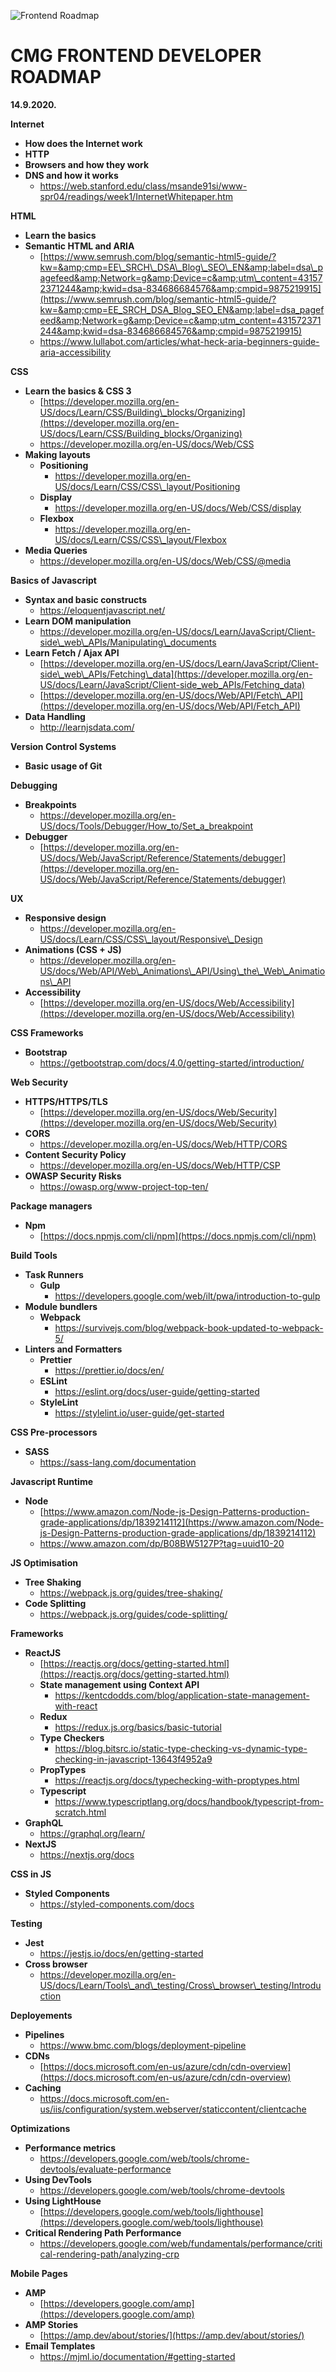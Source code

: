 ![Frontend Roadmap](http://www.plantuml.com/plantuml/proxy?cache=no&src=https://raw.githubusercontent.com/cmgPu/Frontend-Roadmap/roadmap/roadmapUML.wsd)

# **CMG FRONTEND DEVELOPER ROADMAP**

**14.9.2020.**

**Internet**

- **How does the Internet work**
- **HTTP**
- **Browsers and how they work**
- **DNS and how it works**
  - https://web.stanford.edu/class/msande91si/www-spr04/readings/week1/InternetWhitepaper.htm

**HTML**

- **Learn the basics**
- **Semantic HTML and ARIA**
  - [https://www.semrush.com/blog/semantic-html5-guide/?kw=&amp;cmp=EE\_SRCH\_DSA\_Blog\_SEO\_EN&amp;label=dsa\_pagefeed&amp;Network=g&amp;Device=c&amp;utm\_content=431572371244&amp;kwid=dsa-834686684576&amp;cmpid=9875219915](https://www.semrush.com/blog/semantic-html5-guide/?kw=&amp;cmp=EE_SRCH_DSA_Blog_SEO_EN&amp;label=dsa_pagefeed&amp;Network=g&amp;Device=c&amp;utm_content=431572371244&amp;kwid=dsa-834686684576&amp;cmpid=9875219915)
  - https://www.lullabot.com/articles/what-heck-aria-beginners-guide-aria-accessibility

**CSS**

- **Learn the basics &amp; CSS 3**
  - [https://developer.mozilla.org/en-US/docs/Learn/CSS/Building\_blocks/Organizing](https://developer.mozilla.org/en-US/docs/Learn/CSS/Building_blocks/Organizing)
  - https://developer.mozilla.org/en-US/docs/Web/CSS
- **Making layouts**
  - **Positioning**
    - https://developer.mozilla.org/en-US/docs/Learn/CSS/CSS\_layout/Positioning
  - **Display**
    - https://developer.mozilla.org/en-US/docs/Web/CSS/display
  - **Flexbox**
    - https://developer.mozilla.org/en-US/docs/Learn/CSS/CSS\_layout/Flexbox
- **Media Queries**
  - https://developer.mozilla.org/en-US/docs/Web/CSS/@media

**Basics of Javascript**

- **Syntax and basic constructs**
  - https://eloquentjavascript.net/
- **Learn DOM manipulation**
  - https://developer.mozilla.org/en-US/docs/Learn/JavaScript/Client-side\_web\_APIs/Manipulating\_documents
- **Learn Fetch / Ajax API**
  - [https://developer.mozilla.org/en-US/docs/Learn/JavaScript/Client-side\_web\_APIs/Fetching\_data](https://developer.mozilla.org/en-US/docs/Learn/JavaScript/Client-side_web_APIs/Fetching_data)
  - [https://developer.mozilla.org/en-US/docs/Web/API/Fetch\_API](https://developer.mozilla.org/en-US/docs/Web/API/Fetch_API)
- **Data Handling**
  - http://learnjsdata.com/

**Version Control Systems**

- **Basic usage of Git**

**Debugging**

- **Breakpoints**
  - https://developer.mozilla.org/en-US/docs/Tools/Debugger/How_to/Set_a_breakpoint
- **Debugger**
  - [https://developer.mozilla.org/en-US/docs/Web/JavaScript/Reference/Statements/debugger](https://developer.mozilla.org/en-US/docs/Web/JavaScript/Reference/Statements/debugger)

**UX**

- **Responsive design**
  - https://developer.mozilla.org/en-US/docs/Learn/CSS/CSS\_layout/Responsive\_Design
- **Animations (CSS + JS)**
  - https://developer.mozilla.org/en-US/docs/Web/API/Web\_Animations\_API/Using\_the\_Web\_Animations\_API
- **Accessibility**
  - [https://developer.mozilla.org/en-US/docs/Web/Accessibility](https://developer.mozilla.org/en-US/docs/Web/Accessibility)

**CSS Frameworks**

- **Bootstrap**
  - https://getbootstrap.com/docs/4.0/getting-started/introduction/

**Web Security**

- **HTTPS/HTTPS/TLS**
  - [https://developer.mozilla.org/en-US/docs/Web/Security](https://developer.mozilla.org/en-US/docs/Web/Security)
- **CORS**
  - https://developer.mozilla.org/en-US/docs/Web/HTTP/CORS
- **Content Security Policy**
  - https://developer.mozilla.org/en-US/docs/Web/HTTP/CSP
- **OWASP Security Risks**
  - https://owasp.org/www-project-top-ten/

**Package managers**

- **Npm**
  - [https://docs.npmjs.com/cli/npm](https://docs.npmjs.com/cli/npm)

**Build Tools**

- **Task Runners**
  - **Gulp**
    - https://developers.google.com/web/ilt/pwa/introduction-to-gulp
- **Module bundlers**
  - **Webpack**
    - https://survivejs.com/blog/webpack-book-updated-to-webpack-5/
- **Linters and Formatters**
  - **Prettier**
    - https://prettier.io/docs/en/
  - **ESLint**
    - https://eslint.org/docs/user-guide/getting-started
  - **StyleLint**
    - https://stylelint.io/user-guide/get-started

**CSS Pre-processors**

- **SASS**
  - https://sass-lang.com/documentation

**Javascript Runtime**

- **Node**
  - [https://www.amazon.com/Node-js-Design-Patterns-production-grade-applications/dp/1839214112](https://www.amazon.com/Node-js-Design-Patterns-production-grade-applications/dp/1839214112)
  - https://www.amazon.com/dp/B08BW5127P?tag=uuid10-20

**JS Optimisation**

- **Tree Shaking**
  - https://webpack.js.org/guides/tree-shaking/
- **Code Splitting**
  - https://webpack.js.org/guides/code-splitting/

**Frameworks**

- **ReactJS**
  - [https://reactjs.org/docs/getting-started.html](https://reactjs.org/docs/getting-started.html)
  - **State management using Context API**
    - https://kentcdodds.com/blog/application-state-management-with-react
  - **Redux**
    - https://redux.js.org/basics/basic-tutorial
  - **Type Checkers**
    - https://blog.bitsrc.io/static-type-checking-vs-dynamic-type-checking-in-javascript-13643f4952a9
  - **PropTypes**
    - https://reactjs.org/docs/typechecking-with-proptypes.html
  - **Typescript**
    - https://www.typescriptlang.org/docs/handbook/typescript-from-scratch.html
- **GraphQL**
  - https://graphql.org/learn/
- **NextJS**
  - https://nextjs.org/docs

**CSS in JS**

- **Styled Components**
  - https://styled-components.com/docs

**Testing**

- **Jest**
  - https://jestjs.io/docs/en/getting-started
- **Cross browser**
  - https://developer.mozilla.org/en-US/docs/Learn/Tools\_and\_testing/Cross\_browser\_testing/Introduction

**Deployements**

- **Pipelines**
  - https://www.bmc.com/blogs/deployment-pipeline
- **CDNs**
  - [https://docs.microsoft.com/en-us/azure/cdn/cdn-overview](https://docs.microsoft.com/en-us/azure/cdn/cdn-overview)
- **Caching**
  - https://docs.microsoft.com/en-us/iis/configuration/system.webserver/staticcontent/clientcache

**Optimizations**

- **Performance metrics**
  - https://developers.google.com/web/tools/chrome-devtools/evaluate-performance
- **Using DevTools**
  - https://developers.google.com/web/tools/chrome-devtools
- **Using LightHouse**
  - [https://developers.google.com/web/tools/lighthouse](https://developers.google.com/web/tools/lighthouse)
- **Critical Rendering Path Performance**
  - https://developers.google.com/web/fundamentals/performance/critical-rendering-path/analyzing-crp

**Mobile Pages**

- **AMP**
  - [https://developers.google.com/amp](https://developers.google.com/amp)
- **AMP Stories**
  - [https://amp.dev/about/stories/](https://amp.dev/about/stories/)
- **Email Templates**
  - https://mjml.io/documentation/#getting-started

